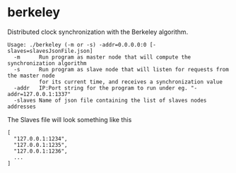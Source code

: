 # berkeley

Distributed clock synchronization with the Berkeley algorithm.

```
Usage: ./berkeley (-m or -s) -addr=0.0.0.0:0 [-slaves=slavesJsonFile.json]
  -m      Run program as master node that will compute the synchronization algorithm
  -s      Run program as slave node that will listen for requests from the master node 
          for its current time, and receives a synchronization value
  -addr   IP:Port string for the program to run under eg. "-addr=127.0.0.1:1337"
  -slaves Name of json file containing the list of slaves nodes addresses

```

The Slaves file will look something like this

```
[
  "127.0.0.1:1234",
  "127.0.0.1:1235",
  "127.0.0.1:1236",
  ...
]
